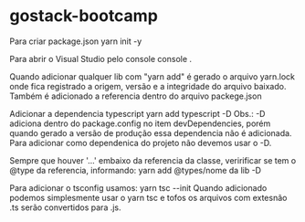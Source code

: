 # gostack-bootcamp


Para criar package.json
yarn init -y

Para abrir o Visual Studio pelo console
console .

Quando adicionar qualquer lib com "yarn add" é gerado o arquivo yarn.lock onde fica registrado a origem, versão e a integridade do arquivo baixado.
Também é adicionado a referencia dentro do arquivo packege.json

Adicionar a dependencia typescript
yarn add typescript -D
Obs.: -D adiciona dentro do package.config no item devDependencies, porém quando gerado a versão de produção essa dependencia não é adicionada. 
Para adicionar como dependenica do projeto não devemos usar o -D.

Sempre que houver '...' embaixo da referencia da classe, veririficar se tem o @type da referencia, informando:
yarn add @types/nome da lib -D

Para adicionar o tsconfig usamos:
yarn tsc --init
Quando adicionado podemos simplesmente usar o yarn tsc e tofos os arquivos com extesnão .ts serão convertidos para .js.
